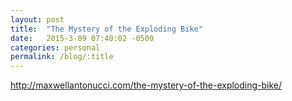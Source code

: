 ```yaml
---
layout: post
title:  "The Mystery of the Exploding Bike"
date:   2015-3-09 07:40:02 -0500
categories: personal
permalink: /blog/:title
---
```



http://maxwellantonucci.com/the-mystery-of-the-exploding-bike/